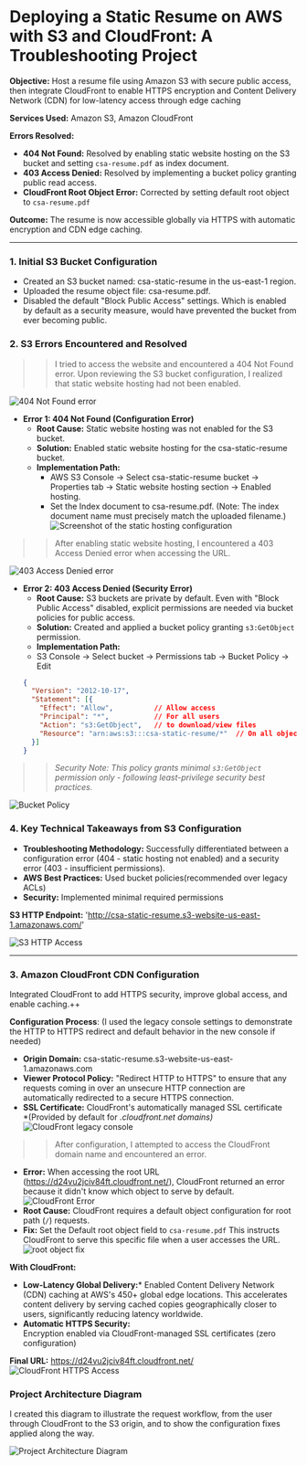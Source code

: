 # Deploying a Static Resume on AWS with S3 and CloudFront: A Troubleshooting Project

**Objective:** Host a resume file using Amazon S3 with secure public access, then integrate CloudFront to enable HTTPS encryption and Content Delivery Network (CDN) for low-latency access through edge caching

**Services Used:** Amazon S3, Amazon CloudFront

**Errors Resolved:**
* **404 Not Found:** Resolved by enabling static website hosting on the S3 bucket and setting `csa-resume.pdf` as index document.
* **403 Access Denied:** Resolved by implementing a bucket policy granting public read access.
* **CloudFront Root Object Error:** Corrected by setting default root object to `csa-resume.pdf`

**Outcome:** The resume is now accessible globally via HTTPS with automatic encryption and CDN edge caching.

---

### 1. Initial S3 Bucket Configuration

* Created an S3 bucket named: csa-static-resume in the us-east-1 region.
* Uploaded the resume object file: csa-resume.pdf.
* Disabled the default "Block Public Access" settings. Which is enabled by default as a security measure, would have prevented the bucket from ever becoming public.

### 2. S3 Errors Encountered and Resolved

>> I tried to access the website and encountered a 404 Not Found error. Upon reviewing the S3 bucket configuration, I realized that static website hosting had not been enabled.

![404 Not Found error](404-error.png)

* **Error 1: 404 Not Found (Configuration Error)**
    * **Root Cause:** Static website hosting was not enabled for the S3 bucket.
    * **Solution:** Enabled static website hosting for the csa-static-resume bucket.
    * **Implementation Path:**
      * AWS S3 Console → Select csa-static-resume bucket → Properties tab → Static website hosting section → Enabled hosting.
      * Set the Index document to csa-resume.pdf. (Note: The index document name must precisely match the uploaded filename.)
![Screenshot of the static hosting configuration](config-static-hosting.png)

>> After enabling static website hosting, I encountered a 403 Access Denied error when accessing the URL.

![403 Access Denied error](403-error.png)

* **Error 2: 403 Access Denied (Security Error)**
    * **Root Cause:** S3 buckets are private by default. Even with "Block Public Access" disabled, explicit permissions are needed via bucket policies for public access.
    * **Solution:** Created and applied a bucket policy granting `s3:GetObject` permission.
    * **Implementation Path:**
    * S3 Console → Select bucket → Permissions tab → Bucket Policy → Edit 
    ``` json
    {
      "Version": "2012-10-17",
      "Statement": [{
        "Effect": "Allow",          // Allow access
        "Principal": "*",           // For all users
        "Action": "s3:GetObject",   // to download/view files
        "Resource": "arn:aws:s3:::csa-static-resume/*"  // On all objects within this bucket
      }]
    }
    ```
>> *Security Note: This policy grants minimal `s3:GetObject` permission only - following least-privilege security best practices.*

![Bucket Policy](add-bucket-policy.png)

### 4. Key Technical Takeaways from S3 Configuration

* **Troubleshooting Methodology:** Successfully differentiated between a configuration error (404 - static hosting not enabled) and a security error (403 - insufficient permissions).
* **AWS Best Practices:** Used bucket policies(recommended over legacy ACLs)
* **Security:** Implemented minimal required permissions 

**S3 HTTP Endpoint:** 'http://csa-static-resume.s3-website-us-east-1.amazonaws.com/'

![S3 HTTP Access](final-s3-url.png)

---

### 3. Amazon CloudFront CDN Configuration

Integrated CloudFront to add HTTPS security, improve global access, and enable caching.++

**Configuration Process**: 
(I used the legacy console settings to demonstrate the HTTP to HTTPS redirect and default behavior in the new console if needed)
* **Origin Domain:** csa-static-resume.s3-website-us-east-1.amazonaws.com
* **Viewer Protocol Policy:** "Redirect HTTP to HTTPS" to ensure that any requests coming in over an unsecure HTTP connection are automatically redirected to a secure HTTPS connection.
* **SSL Certificate:** CloudFront's automatically managed SSL certificate  
  *(Provided by default for *.cloudfront.net domains)*
![CloudFront legacy console](CDN%20legacy%20console.png)

>> After configuration, I attempted to access the CloudFront domain name and encountered an error.

* **Error:** When accessing the root URL (https://d24vu2jciv84ft.cloudfront.net/), CloudFront returned an error because it didn't know which object to serve by default.  
  ![CloudFront Error](cdn-error.png)
* **Root Cause:** CloudFront requires a default object configuration for root path (`/`) requests. 
* **Fix:** Set the Default root object field to `csa-resume.pdf` This instructs CloudFront to serve this specific file when a user accesses the URL.
![root object fix](cdn-error%20fix.png)

**With CloudFront:**
* **Low-Latency Global Delivery:*** 
  Enabled Content Delivery Network (CDN) caching at AWS's 450+ global edge locations. This accelerates content delivery by serving cached copies geographically closer to users, significantly reducing latency worldwide. 
* **Automatic HTTPS Security:**  
   Encryption enabled via CloudFront-managed SSL certificates (zero configuration)


**Final URL:** https://d24vu2jciv84ft.cloudfront.net/
![CloudFront HTTPS Access](Final%20S3-CDN.png)

### Project Architecture Diagram

I created this diagram to illustrate the request workflow, from the user through CloudFront to the S3 origin, and to show the configuration fixes applied along the way.

![Project Architecture Diagram](Diagram.png)
